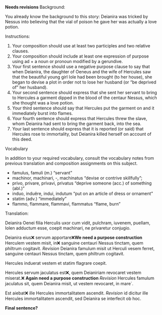 **Needs revisions**
Background:

You already know the background to this story: Deianira was tricked by Nessus into believing that the vial of poison he gave her was actually a love potion.

Instructions:

1. Your composition should use at least two participles and two relative clauses.
1. Your composition should include at least one expression of purpose using ad + a noun or pronoun modified by a gerundive.
1. Your first sentence should use a negative purpose clause to say that when Deianira, the daughter of Oeneus and the wife of Hercules saw that the beautiful young girl Iole had been brought (to her house), she began to devise a plot in order not to lose her husband (or “be deprived of” her husband).
1. Your second sentence should express that she sent her servant to bring to Hercules a garment dipped in the blood of the centaur Nessus, which she thought was a love potion.
1. Your third sentence should say that Hercules put the garment on and it immediately burst into flames.
1. Your fourth sentence should express that Hercules threw the slave, whom Deianira had sent to bring the garment back, into the sea.
1. Your last sentence should express that it is reported (or said) that Hercules rose to immortality, but Deianira killed herself on account of this deed.

Vocabulary

In addition to your required vocabulary, consult the vocabulary notes from previous translation and composition assignments on this subject.

- famulus, famuli (m.) “servant”
- machinor, machinari, -, machinatus “devise or contrive skillfully”;
- privo, privare, privavi, privatus “deprive someone (acc.) of something (abl.)”
- induo, induĕre, indui, indutum “put on an article of dress or ornament”
- statim (adv.) “immediately”
- flammo, flammare, flammavi, flammatus “flame, burn”

Translation: 

Deianira Oenei filia Herculis uxor cum vidit, pulchram, iuvenem, puellam, Iolen adductum esse, coepit machinari, ne privaretur conjugio. 

Deianira eius❌ servum apportare❌**We need a purpose construction** Herculem vestem misit, in❌ sanguine centauri Nessus tinctam, quem philtrum cogitavit.
*Revision* Deianira famulum misit ut Herculi vesem ferret, sanguine centauri Nessus tinctam, quem philtrum cogitavit.

Hercules induerat vestem et statim flagrare coepit.

Hercules servum jaculatus est❌, quem Deianiriam revocaret vestem miserat.❌ **Again need a purpose construction** 
*Revision* Hercules famulum jaculatus sit, quem Deianira misit, ut vestem revocaret, in mare`. 

Est aiebat❌ ille Hercules immortalitatem ascendit.
*Revision* id dicitur ille Hercules immortalitatem ascendit, sed Deianira se interfecit ob hoc.

**Final sentence?**


